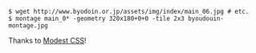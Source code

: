 ```
$ wget http://www.byodoin.or.jp/assets/img/index/main_06.jpg # etc.
$ montage main_0* -geometry 320x180+0+0 -tile 2x3 byoudouin-montage.jpg
```

Thanks to [Modest CSS](http://markdowncss.github.io/modest/)!